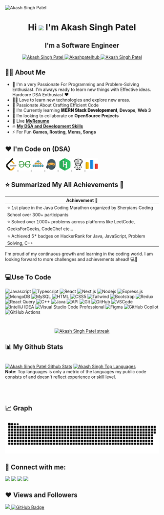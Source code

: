  <img src="[https://img.shields.io/badge/LinkedIn-0077B5?style=for-the-badge&logo=linkedin&logoColor=white](https://user-images.githubusercontent.com/74038190/225813708-98b745f2-7d22-48cf-9150-083f1b00d6c9.gif)" alt="Akash Singh Patel"/>
<h1 align="center">Hi <img src="https://raw.githubusercontent.com/MartinHeinz/MartinHeinz/master/wave.gif" width="30px"> I'm <b>Akash Singh Patel</b></h1>
<h2 align="center"><b>I'm a Software Engineer</b></h2> 
</b></h4>   

<p align="center"> 
 <a href="https://www.linkedin.com/in/akash-singh-patel-6168b4217/" target="_blank">
  <img src="https://img.shields.io/badge/LinkedIn-0077B5?style=for-the-badge&logo=linkedin&logoColor=white" alt="Akash Singh Patel"/>
 </a>
 <a href="https://github.com/Akashpatel9" target="_blank">
  <img src="https://img.shields.io/badge/GitHub-181717?style=for-the-badge&logo=github&logoColor=white" alt="Akashpatelhub" />
 </a>
   <a href="mailto:akashsp9893@gmail.com" target="_blank">
  <img src="https://img.shields.io/badge/Email-D14836?style=for-the-badge&logo=gmail&logoColor=white" alt="Akash Singh Patel" />
 </a> 
</p>

   

## 🙋‍♂️ About Me
- 🥋 I'm a very Passionate For Programming and Problem-Solving Enthusiast. I'm always ready to learn new things with Effective ideas. Hardcore DSA Enthusiast ❤️
- 👨‍💻 Love to learn new technologies and explore new areas.
- 🚀 Passionate About Crafting Efficient Code 
- 📘 I’m Currently learning **𝐌𝐄𝐑𝐍 𝐒𝐭𝐚𝐜𝐤 𝐃𝐞𝐯𝐞𝐥𝐨𝐩𝐞𝐦𝐞𝐧𝐭**, **Devops**, **Web 3**
- 👯 I’m looking to collaborate on **OpenSource Projects**
- 📔 Live [**MyResume**](https://drive.google.com/file/d/1G2VXDxj50mRHpeeur_zp9Ta_My98_Q_7/view?usp=sharing)
- 🔥 [**My DSA and Development Skills**](https://codolio.com/profile/NBzVNe2R)
- ⚡ For Fun **Games, Rosting, Mems, Songs**


## ❤️ I'm Code on (DSA)

<p align="left"> 
 <a href="https://leetcode.com/u/Akash_singh_patel/" target="_blank"> <img src="lc.png" height="40px" width="40px"> </a>
 <a href="https://www.geeksforgeeks.org/user/akashpatelsingh9893693091/" target="_blank"> <img src="gfg.png" height="40px" width="40px"> </a>
 <a href="https://www.interviewbit.com/profile/akash-singh-patel/" target="_blank"> <img src="ib.png" height="40px" width="40px"> </a>
 <a href="https://www.naukri.com/code360/profile/09a79e62-06e9-442d-a5e8-32b5c93055e0" target="_blank"> <img src="cn.png" height="40px" width="40px"> </a>
 <a href="https://www.hackerrank.com/profile/akashpatelsingh1" target="_blank"> <img src="hr.png" height="40px" width="40px"> </a>
 <a href="https://www.codechef.com/users/akashpatel_123" target="_blank"> <img src="cc.png" height="40px" width="40px"> </a>
 <a href="https://codeforces.com/profile/akashpatel98" target="_blank"> <img src="cf.png" height="40px" width="40px"> </a>
</p> 


## ⭐ Summarized My All Achievements 🎉

| Achievement 🥇 |
|------------------------------------|
| ⭐ 1st place in the Java Coding Marathon organized by Sheryians Coding School over 300+ participants |
| ⭐ Solved over 1000+ problems across platforms like LeetCode, GeeksForGeeks, CodeChef etc... |
| ⭐ Achieved 5* badges on HackerRank for Java, JavaScript, Problem Solving, C++|

I'm proud of my continuous growth and learning in the coding world. I am looking forward to more challenges and achievements ahead! 💻🚀


## 💻Use To Code

![Javascript](https://img.shields.io/badge/Javascript-F0DB4F?style=for-the-badge&labelColor=black&logo=javascript&logoColor=F0DB4F)
![Typescript](https://img.shields.io/badge/Typescript-007acc?style=for-the-badge&labelColor=black&logo=typescript&logoColor=007acc)
![React](https://img.shields.io/badge/-React-61DBFB?style=for-the-badge&labelColor=black&logo=react&logoColor=61DBFB)
![Next.js](https://img.shields.io/badge/next.js-000000?style=for-the-badge&logo=nextdotjs&logoColor=white)
![Nodejs](https://img.shields.io/badge/Nodejs-3C873A?style=for-the-badge&labelColor=black&logo=node.js&logoColor=3C873A)
![Express.js](https://img.shields.io/badge/Express.js-000000?style=for-the-badge&logo=express&logoColor=white)
![MongoDB](https://img.shields.io/badge/MongoDB-4EA94B?style=for-the-badge&logo=mongodb&logoColor=white)
![MySQL](https://img.shields.io/badge/MySQL-lightgrey?logo=mysql&style=for-the-badge&logoColor=white&labelColor=blue)
![HTML](https://img.shields.io/badge/HTML5-E34F26?style=for-the-badge&logo=html5&logoColor=white)
![CSS5](https://img.shields.io/badge/CSS5-1572B6?style=for-the-badge&logo=css3&logoColor=white)
![Tailwind](https://img.shields.io/badge/Tailwind_CSS-092749?style=for-the-badge&logo=tailwindcss&logoColor=06B6D4&labelColor=000000)
![Bootstrap](https://img.shields.io/badge/Bootstrap-563D7C?style=for-the-badge&logo=bootstrap&logoColor=white)
![Redux](https://img.shields.io/badge/Redux-593D88?style=for-the-badge&logo=redux&logoColor=white)
![React Query](https://img.shields.io/badge/-React_Query-FF4154?style=for-the-badge&logo=react%20query&logoColor=white)
![C++](https://img.shields.io/badge/C++-00599C?style=for-the-badge&logo=c%2B%2B&logoColor=white)
![Java](https://img.shields.io/badge/Java-007396?style=for-the-badge&logo=java&logoColor=white)
![API](https://img.shields.io/badge/API-008000?style=for-the-badge)
![Git](https://img.shields.io/badge/Git-F05032?style=for-the-badge&logo=git&logoColor=white)
![GitHub](https://img.shields.io/badge/GitHub-181717?style=for-the-badge&logo=github&logoColor=white)
![VSCode](https://img.shields.io/badge/Visual_Studio-0078d7?style=for-the-badge&logo=visual%20studio&logoColor=white)
![IntelliJ IDEA](https://img.shields.io/badge/IntelliJ_IDEA-000000?style=for-the-badge&logo=intellij-idea&logoColor=white)
![Visual Studio Code Professional](https://img.shields.io/badge/VS_Code_Professional-007ACC?style=for-the-badge&logo=visual-studio-code&logoColor=white)
![Figma](https://img.shields.io/badge/Figma-F24E1E?style=for-the-badge&logo=figma&logoColor=white)
![GitHub Copilot](https://img.shields.io/badge/GitHub_Copilot-000000?style=for-the-badge&logo=github&logoColor=white)
![GitHub Actions](https://img.shields.io/badge/GitHub_Actions-2088FF?style=for-the-badge&logo=github-actions&logoColor=white)




<!--

## 📝 PROJECT's ZONE (Working on 30+ Persional Projects)

| Project Row I                        | Project Row II      |
|------------------------------------|----------------------------------------|
| 🌐  MyCodingProfiles [**🔗**](https://github.com/PrinceSinghhub/MyCodingProfiles) | 🌐 Shorting Algorithm Website [**🔗**](https://sortingalgorithmswebsite.netlify.app/) | 
| 🌐  MYWebResume [**🔗**](https://github.com/PrinceSinghhub/MYWebResume) | 🌐 Animated My DSA Profiles Circle [**🔗**](https://mydsacircle.netlify.app/) | 
| 🌐 ADVANCED-BINARY-CALCULATOR [**🔗**](https://github.com/PrinceSinghhub/ADVANCED-BINARY-CALCULATOR) | 🌐 ChessBoard [**🔗**](https://mychessbord.netlify.app/) | 
| 🌐 MY-AI-ASSISTANT [**🔗**](https://github.com/PrinceSinghhub/MY-AI-ASSISTANT) | 🌐 My Resume Clone [**🔗**](https://princesinghresume.netlify.app/) | 
| 🌐 Sorting-Algorithms-With-GUI [**🔗**](https://github.com/PrinceSinghhub/Sorting-Algorithms-With-GUI) | 🌐 MyCertificatesGallary [**🔗**](https://mycertificatesgallary.netlify.app/) | 
| 🌐 Get-System-Information [**🔗**](https://github.com/PrinceSinghhub/Get-System-Information) | 🌐 My DSA Journey WebSite  [**🔗**](https://dsajourneyofprincesingh.netlify.app/) |
| 🌐 Increment Decrement Calculator [**🔗**](https://incrementdecrementoperator.netlify.app/) | 🌐 Share Modal [**🔗**](https://dsamodal.netlify.app/) | 
| 🌐 ToDo-List-GUI-Python [**🔗**](https://github.com/PrinceSinghhub/ToDo-List-GUI-Python) | 🌐 Tick-Tak-Too Game [**🔗**](https://github.com/PrinceSinghhub/Tick-Tak-Too-Game) | 
| 🌐 Portfolio [**🔗**](https://portfolioofprince.netlify.app/) | 🌐 Modern DSA Profile Sharing [**🔗**](https://moderndsaprofilesharingpage.netlify.app/) |
| 🌐 Tick-Tack-Too Game using Dev [**🔗**](https://ticktacktoogame.netlify.app/) | 🌐 RazorpayClone WebSite [**🔗**](https://github.com/PrinceSinghhub/RazorpayClone-WebSite) | 
| 🌐 Discord Clone [**🔗**](https://github.com/PrinceSinghhub/Discord-Clone) | 🌐 DSAwithPrinceSingh [**🔗**](https://princesinghhub.github.io/DSAwithPrinceSingh/) | 
| 🌐 GitHub Profile Finder [**🔗**](https://check-your-github.netlify.app/) | 🌐 Check Weather App [**🔗**](https://check-today-weather.netlify.app/) | 
| 🌐 CORESubjectsWithME [**🔗**](https://princesinghhub.github.io/CoreSubjectsWithMe/) | 🌐 CPU SCHEDULING ALGORITHM VISUALISER [**🔗**](https://github.com/PrinceSinghhub/CPU-SCHEDULING-ALGORITHM-VISUALISER) | 
| 🌐 MeraCodeEditor [**🔗**](https://github.com/PrinceSinghhub/MeraCodeEditor) | 🌐 Cardiac Care With Virtual Cardiologist (CCVC) [**🔗**](https://github.com/PrinceSinghhub/Cardiac-Care-With-Virtual-Cardiologist-CCVC) |  
| 🌐 75DaysHardPlacementChallenge [**🔗**](https://princesinghhub.github.io/75DaysHardPlacementChallenge/) | 🌐 CloudConduction Payroll 💰 [**🔗**](https://github.com/PrinceSinghhub/CloudConduction-Payroll)

-->





<br>
<p align="center">
    <a href="https://https://github.com/Akashpatel9/github-readme-streak-stats">
        <img title="🔥 Get streak stats for your profile at git.io/streak-stats" alt="Akash Singh Patel streak" src="https://github-readme-streak-stats.herokuapp.com/?user=Akashpatel9&theme=black-ice&hide_border=true&stroke=0000&background=060A0CD0"/>
    </a>
</p>
 
## 📊 My Github Stats

   <br/>
<a href="https://github.com/Akashpatel9/github-readme-stats"><img alt="Akash Singh Patel Github Stats" src="https://github-readme-stats.vercel.app/api?username=Akashpatel9&show_icons=true&count_private=true&theme=react&hide_border=true&bg_color=0D1117" /></a>
  <a href="https://github.com/Akashpatel9/github-readme-stats"><img alt="Akash Singh Top Languages" src="https://github-readme-stats.vercel.app/api/top-langs/?username=Akashpatel9&langs_count=8&count_private=true&layout=compact&theme=react&hide_border=true&bg_color=0D1117" /></a>
  <br/>
  <b>Note:</b> Top languages is only a metric of the languages my public code consists of and doesn't reflect experience or skill level.

<br/>
<br/>



<br/>
<br/>

## 📈 Graph
<p align="center">
   <img src="https://github.com/killshotxd/svgIcons/blob/main/github-contribution-grid-snake.svg" alt="snake">
</p>


## 📧 Connect with me:
<p align="left">

<a href = "https://www.linkedin.com/in/akash-singh-patel-6168b4217/" target="_main"><img src="https://img.icons8.com/fluent/48/000000/linkedin.png"/></a>
<a href = "#"><img src="https://img.icons8.com/fluent/48/000000/twitter.png"/></a>
<a href = "#"><img src="https://img.icons8.com/fluent/48/000000/instagram-new.png"/></a>
<a href = "#"><img src="https://img.icons8.com/color/48/000000/youtube-play.png"/></a>

</p>

## ❤ Views and Followers
<a href="https://github.com/Meghna-DAS/github-profile-views-counter">
    <img src="https://komarev.com/ghpvc/?username=Akashpatel9">
</a>
<a href="https://github.com/Akashpatel9?tab=followers"><img src="https://img.shields.io/github/followers/Akashpatel9?label=Followers&style=social" alt="GitHub Badge"></a>
